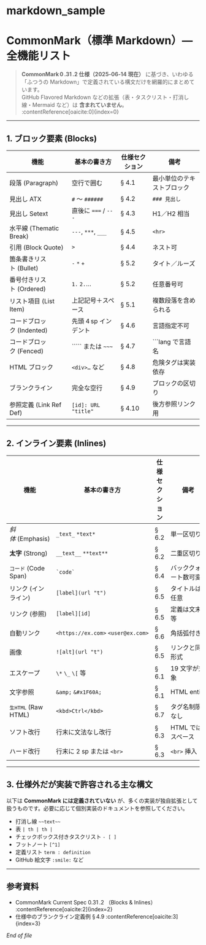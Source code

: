 # markdown_sample

# CommonMark（標準 Markdown）— 全機能リスト  
> **CommonMark 0 .31 .2 仕様（2025‑06‑14 現在）** に基づき、いわゆる「ふつうの Markdown」で定義されている構文だけを網羅的にまとめています。  
> GitHub Flavored Markdown などの拡張（表・タスクリスト・打消し線・Mermaid など）は **含まれていません**。 :contentReference[oaicite:0]{index=0}  

---

## 1. ブロック要素 (Blocks)

| 機能 | 基本の書き方 | 仕様セクション | 備考 |
|------|-------------|---------------|------|
| 段落 (Paragraph) | 空行で囲む | § 4.1 | 最小単位のテキストブロック |
| 見出し ATX | `#` 〜 `######` | § 4.2 | `### 見出し` |
| 見出し Setext | 直後に `===` / `---` | § 4.3 | H1／H2 相当 |
| 水平線 (Thematic Break) | `---`, `***`, `___` | § 4.5 | `<hr>` |
| 引用 (Block Quote) | `>` | § 4.4 | ネスト可 |
| 箇条書きリスト (Bullet) | `-` `*` `+` | § 5.2 | タイト／ルーズ |
| 番号付きリスト (Ordered) | `1.` `2.`… | § 5.2 | 任意番号可 |
| リスト項目 (List Item) | 上記記号＋スペース | § 5.1 | 複数段落を含められる |
| コードブロック (Indented) | 先頭 4 sp インデント | § 4.6 | 言語指定不可 |
| コードブロック (Fenced) | ````` または `~~~` | § 4.7 | ```lang で言語名 |
| HTML ブロック | `<div>…` など | § 4.8 | 危険タグは実装依存 |
| ブランクライン | 完全な空行 | § 4.9 | ブロックの区切り |
| 参照定義 (Link Ref Def) | `[id]: URL "title"` | § 4.10 | 後方参照リンク用 | :contentReference[oaicite:1]{index=1} |

---

## 2. インライン要素 (Inlines)

| 機能 | 基本の書き方 | 仕様セクション | 備考 |
|------|-------------|---------------|------|
| *斜体* (Emphasis) | `_text_` `*text*` | § 6.2 | 単一区切り |
| **太字** (Strong) | `__text__` `**text**` | § 6.2 | 二重区切り |
| `コード` (Code Span) | `` `code` `` | § 6.4 | バッククォート数可変 |
| リンク (インライン) | `[label](url "t")` | § 6.5 | タイトルは任意 |
| リンク (参照) | `[label][id]` | § 6.5 | 定義は文末等 |
| 自動リンク | `<https://ex.com>` `<user@ex.com>` | § 6.6 | 角括弧付き |
| 画像 | `![alt](url "t")` | § 6.5 | リンクと同形式 |
| エスケープ | `\*` `\_` `\[` 等 | § 6.1 | 19 文字が対象 |
| 文字参照 | `&amp;` `&#x1F60A;` | § 6.1 | HTML entity |
| <kbd>生HTML</kbd> (Raw HTML) | `<kbd>Ctrl</kbd>` | § 6.7 | タグ名制限なし |
| ソフト改行 | 行末に文法なし改行 | § 6.3 | HTML ではスペース |
| ハード改行 | 行末に 2 sp または `<br>` | § 6.3 | `<br>` 挿入 |

---

## 3. 仕様外だが実装で許容される主な構文

以下は **CommonMark には定義されていない** が、多くの実装が独自拡張として扱うものです。必要に応じて個別実装のドキュメントを参照してください。

- 打消し線 `~~text~~`
- 表 `| th | th |`
- チェックボックス付きタスクリスト `- [ ]`
- フットノート `[^1]`
- 定義リスト `term : definition`
- GitHub 絵文字 `:smile:` など

---

## 参考資料  

- CommonMark Current Spec 0.31 .2 （Blocks & Inlines） :contentReference[oaicite:2]{index=2}  
- 仕様中のブランクライン定義例 § 4.9 :contentReference[oaicite:3]{index=3}  

_End of file_

